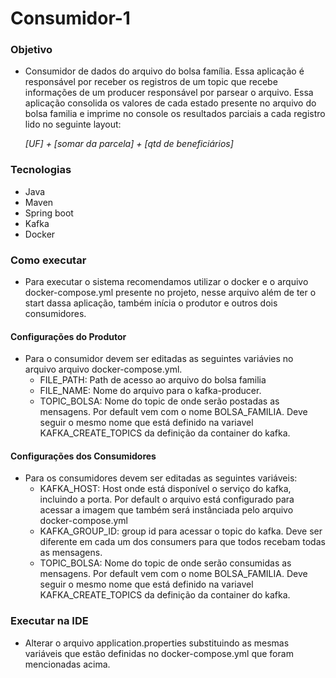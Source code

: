 # Consumidor-1

### Objetivo
- Consumidor de dados do arquivo do bolsa família. 
Essa aplicação é responsável por receber os registros de um topic que recebe informações de um producer responsável por parsear o arquivo. 
Essa aplicação consolida os valores de cada estado presente no arquivo do bolsa familia e imprime no console os resultados parciais a cada registro lido no seguinte layout:

   *[UF] + [somar da parcela] + [qtd de beneficiários]*

### Tecnologias
- Java
- Maven
- Spring boot
- Kafka
- Docker

### Como executar

- Para executar o sistema recomendamos utilizar o docker e o arquivo docker-compose.yml presente no projeto, nesse arquivo além de ter o start dassa aplicação, também inícia o produtor e outros dois consumidores.

#### Configurações do Produtor
- Para o consumidor devem ser editadas as seguintes variávies no arquivo arquivo docker-compose.yml. 
    - FILE_PATH: Path de acesso ao arquivo do bolsa familia
    - FILE_NAME: Nome do arquivo para o kafka-producer.
    - TOPIC_BOLSA: Nome do topic de onde serão postadas as mensagens. Por default vem com o nome BOLSA_FAMILIA. Deve seguir o mesmo nome que está definido na variavel KAFKA_CREATE_TOPICS da definição da container do kafka. 

#### Configurações dos Consumidores
- Para os consumidores devem ser editadas as seguintes variáveis: 
    - KAFKA_HOST: Host onde está disponível o serviço do kafka, incluindo a porta. Por default o arquivo está configurado para acessar a imagem que também será instânciada pelo arquivo docker-compose.yml
    - KAFKA_GROUP_ID: group id para acessar o topic do kafka. Deve ser diferente em cada um dos consumers para que todos recebam todas as mensagens.
    - TOPIC_BOLSA: Nome do topic de onde serão consumidas as mensagens. Por default vem com o nome BOLSA_FAMILIA. Deve seguir o mesmo nome que está definido na variavel KAFKA_CREATE_TOPICS da definição da container do kafka.

### Executar na IDE

- Alterar o arquivo application.properties substituindo as mesmas variáveis que estão definidas no docker-compose.yml que foram mencionadas acima. 
